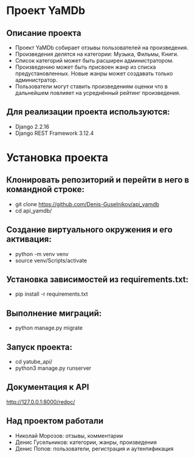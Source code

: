 # Проект YaMDb
## Описание проекта
- Проект YaMDb собирает отзывы пользователей на произведения.
- Произведения делятся на категории: Музыка, Фильмы, Книги.
- Список категорий может быть расширен администратором.
- Произведению может быть присвоен жанр из списка предустановленных. Новые жанры может создавать только администратор.
- Пользователи могут ставить произведениям оценки что в дальнейшем повлияет на усреднённый рейтинг произведения.

## Для реализации проекта используются:
- Django 2.2.16
- Django REST Framework 3.12.4

# Установка проекта
## Клонировать репозиторий и перейти в него в командной строке:
- git clone https://github.com/Denis-Guselnikov/api_yamdb
- cd api_yamdb/
## Cоздание виртуального окружения и его активация:
- python -m venv venv
- source venv/Scripts/activate
## Установка зависимостей из requirements.txt:
- pip install -r requirements.txt
## Выполнение миграций:
- python manage.py migrate
## Запуск проекта:
- cd yatube_api/
- python3 manage.py runserver

## Документация к API
http://127.0.0.1:8000/redoc/

## Над проектом работали
- Николай Морозов: отзывы, комментарии
- Денис Гусельников: категории, жанры, произведения
- Денис Попов: пользователи, регистрация и аутентификация
